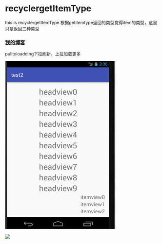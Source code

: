 # recyclergetItemType
this is recyclergetItemType
根据getitemtype返回的类型觉得item的类型，这里只是返回三种类型

### [我的博客](http://blog.csdn.net/xiejinquan_/article/details/50547642)

pulltoloadding下拉刷新，上拉加载更多

![](https://github.com/xiejinquan/recyclergetItemType/raw/master/app.gif)

![](https://github.com/xiejinquan/pulltoloadding/raw/master/app.gif)
